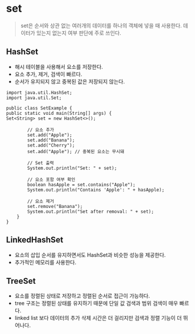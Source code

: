 # set
> set은 순서와 상관 없는 여러개의 데이터를 하나의 객체에 넣을 때 사용한다. 데이터가 있는지 없는지 여부 판단에 주로 쓰인다.

## HashSet
- 해시 테이블을 사용해서 요소를 저장한다.
- 요소 추가, 제거, 검색이 빠르다.
- 순서가 유지되지 않고 중복된 값은 저장되지 않는다.

```
import java.util.HashSet;
import java.util.Set;

public class SetExample {
public static void main(String[] args) {
Set<String> set = new HashSet<>();

        // 요소 추가
        set.add("Apple");
        set.add("Banana");
        set.add("Cherry");
        set.add("Apple"); // 중복된 요소는 무시돼

        // Set 출력
        System.out.println("Set: " + set);

        // 요소 포함 여부 확인
        boolean hasApple = set.contains("Apple");
        System.out.println("Contains 'Apple': " + hasApple);

        // 요소 제거
        set.remove("Banana");
        System.out.println("Set after removal: " + set);
    }
}
```

## LinkedHashSet
- 요소의 삽입 순서를 유지하면서도 HashSet과 비슷한 성능을 제공한다.
- 추가적인 메모리를 사용한다.

## TreeSet
- 요소를 정렬된 상태로 저장하고 정렬된 순서로 접근이 가능하다.
- tree 구조는 정렬된 상태를 유지하기 때문에 단일 값 검색과 범위 검색이 매우 빠르다.
- linked list 보다 데이터의 추가 삭제 시간은 더 걸리지만 검색과 정렬 기능이 더 뛰어나다.
